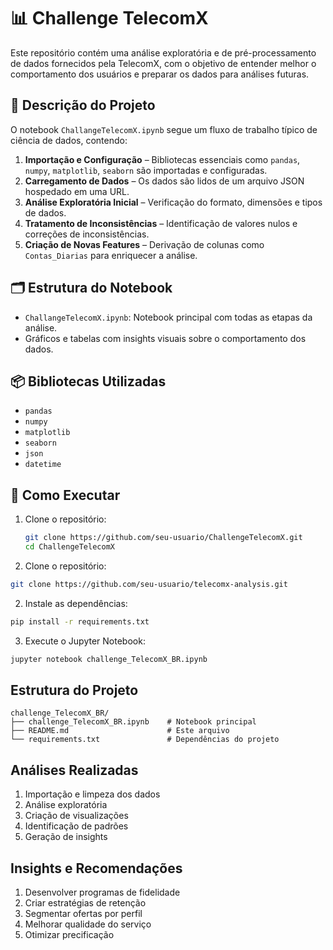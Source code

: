 # 📊 Challenge TelecomX

Este repositório contém uma análise exploratória e de pré-processamento de dados fornecidos pela TelecomX, com o objetivo de entender melhor o comportamento dos usuários e preparar os dados para análises futuras.

## 🧾 Descrição do Projeto

O notebook `ChallangeTelecomX.ipynb` segue um fluxo de trabalho típico de ciência de dados, contendo:

1. **Importação e Configuração** – Bibliotecas essenciais como `pandas`, `numpy`, `matplotlib`, `seaborn` são importadas e configuradas.
2. **Carregamento de Dados** – Os dados são lidos de um arquivo JSON hospedado em uma URL.
3. **Análise Exploratória Inicial** – Verificação do formato, dimensões e tipos de dados.
4. **Tratamento de Inconsistências** – Identificação de valores nulos e correções de inconsistências.
5. **Criação de Novas Features** – Derivação de colunas como `Contas_Diarias` para enriquecer a análise.

## 🗂️ Estrutura do Notebook

- `ChallangeTelecomX.ipynb`: Notebook principal com todas as etapas da análise.
- Gráficos e tabelas com insights visuais sobre o comportamento dos dados.

## 📦 Bibliotecas Utilizadas

- `pandas`
- `numpy`
- `matplotlib`
- `seaborn`
- `json`
- `datetime`

## 🚀 Como Executar

1. Clone o repositório:
   ```bash
   git clone https://github.com/seu-usuario/ChallengeTelecomX.git
   cd ChallengeTelecomX

1. Clone o repositório:
```bash
git clone https://github.com/seu-usuario/telecomx-analysis.git
```

2. Instale as dependências:
```bash
pip install -r requirements.txt
```

3. Execute o Jupyter Notebook:
```bash
jupyter notebook challenge_TelecomX_BR.ipynb
```

## Estrutura do Projeto
```
challenge_TelecomX_BR/
├── challenge_TelecomX_BR.ipynb    # Notebook principal
├── README.md                      # Este arquivo
└── requirements.txt               # Dependências do projeto
```

## Análises Realizadas
1. Importação e limpeza dos dados
2. Análise exploratória
3. Criação de visualizações
4. Identificação de padrões
5. Geração de insights

## Insights e Recomendações
1. Desenvolver programas de fidelidade
2. Criar estratégias de retenção
3. Segmentar ofertas por perfil
4. Melhorar qualidade do serviço
5. Otimizar precificação
